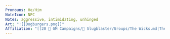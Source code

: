 ```yaml
---
Pronouns: He/Him
NoteIcon: NPC
Notes: aggressive, intimidating, unhinged
Art: "![[Dogburgers.png]]"
Affiliation: "[[20 🌟 GM Campaigns/🐌 Slugblaster/Groups/The Wicks.md|The Wicks]]"
---
```

